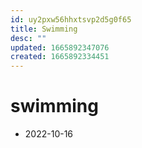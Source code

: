 ```yaml
---
id: uy2pxw56hhxtsvp2d5g0f65
title: Swimming
desc: ""
updated: 1665892347076
created: 1665892334451
---
```


# swimming

- 2022-10-16
